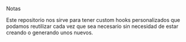Notas

Este repositorio nos sirve para tener custom hooks personalizados que podamos reutilizar cada vez que sea necesario sin necesidad de estar creando o generando unos nuevos.
